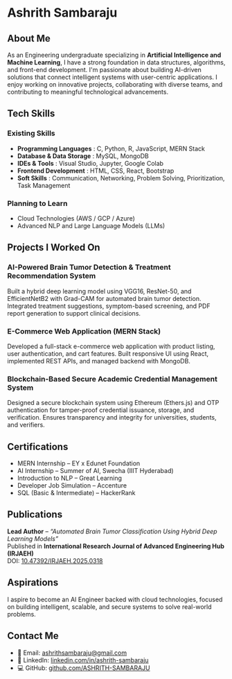 # Ashrith Sambaraju

## About Me
As an Engineering undergraduate specializing in **Artificial Intelligence and Machine Learning**, I have a strong foundation in data structures, algorithms, and front-end development. I'm passionate about building AI-driven solutions that connect intelligent systems with user-centric applications. I enjoy working on innovative projects, collaborating with diverse teams, and contributing to meaningful technological advancements.

## Tech Skills

### Existing Skills
- **Programming Languages**     : C, Python, R, JavaScript, MERN Stack  
- **Database & Data Storage**   : MySQL, MongoDB  
- **IDEs & Tools**              : Visual Studio, Jupyter, Google Colab  
- **Frontend Development**      : HTML, CSS, React, Bootstrap  
- **Soft Skills**               : Communication, Networking, Problem Solving, Prioritization, Task Management

### Planning to Learn
- Cloud Technologies (AWS / GCP / Azure)  
- Advanced NLP and Large Language Models (LLMs)

## Projects I Worked On

### AI-Powered Brain Tumor Detection & Treatment Recommendation System
Built a hybrid deep learning model using VGG16, ResNet-50, and EfficientNetB2 with Grad-CAM for automated brain tumor detection. Integrated treatment suggestions, symptom-based screening, and PDF report generation to support clinical decisions.

### E-Commerce Web Application (MERN Stack)
Developed a full-stack e-commerce web application with product listing, user authentication, and cart features. Built responsive UI using React, implemented REST APIs, and managed backend with MongoDB.

### Blockchain-Based Secure Academic Credential Management System
Designed a secure blockchain system using Ethereum (Ethers.js) and OTP authentication for tamper-proof credential issuance, storage, and verification. Ensures transparency and integrity for universities, students, and verifiers.

## Certifications
- MERN Internship – EY x Edunet Foundation  
- AI Internship – Summer of AI, Swecha (IIIT Hyderabad)  
- Introduction to NLP – Great Learning  
- Developer Job Simulation – Accenture  
- SQL (Basic & Intermediate) – HackerRank

## Publications
**Lead Author** – *“Automated Brain Tumor Classification Using Hybrid Deep Learning Models”*  
Published in **International Research Journal of Advanced Engineering Hub (IRJAEH)**  
DOI: [10.47392/IRJAEH.2025.0318](https://doi.org/10.47392/IRJAEH.2025.0318)

## Aspirations
I aspire to become an AI Engineer backed with cloud technologies, focused on building intelligent, scalable, and secure systems to solve real-world problems.

## Contact Me

- 📧 Email: [ashrithsambaraju@gmail.com](mailto:ashrithsambaraju@gmail.com)  
- 🔗 LinkedIn: [linkedin.com/in/ashrith-sambaraju](https://www.linkedin.com/in/ashrith-sambaraju)  
- 💻 GitHub: [github.com/ASHRITH-SAMBARAJU](https://github.com/ASHRITH-SAMBARAJU)

